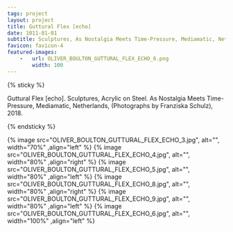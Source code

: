 ```yaml
---
tags: project
layout: project
title: Guttural Flex [echo]
date: 1011-01-01
subtitle: Sculptures, As Nostalgia Meets Time-Pressure, Mediamatic, Netherlands, 2018.
favicon: favicon-4
featured-images: 
    -   url: OLIVER_BOULTON_GUTTURAL_FLEX_ECHO_6.png
        width: 100
---
```



{% sticky %}

Guttural Flex [echo]. Sculptures, Acrylic on Steel. As Nostalgia Meets Time-Pressure, Mediamatic, Netherlands, (Photographs by Franziska Schulz), 2018. 
 
{% endsticky %}

{% image src="OLIVER_BOULTON_GUTTURAL_FLEX_ECHO_3.jpg", alt="", width="70%"  ,align="left" %}
{% image src="OLIVER_BOULTON_GUTTURAL_FLEX_ECHO_4.jpg", alt="", width="80%"  ,align="right" %}
{% image src="OLIVER_BOULTON_GUTTURAL_FLEX_ECHO_5.jpg", alt="", width="80%"  ,align="left" %}
{% image src="OLIVER_BOULTON_GUTTURAL_FLEX_ECHO_8.jpg", alt="", width="80%"  ,align="right" %}
{% image src="OLIVER_BOULTON_GUTTURAL_FLEX_ECHO_9.jpg", alt="", width="80%"  ,align="left" %}
{% image src="OLIVER_BOULTON_GUTTURAL_FLEX_ECHO_6.jpg", alt="", width="100%" ,align="left" %}